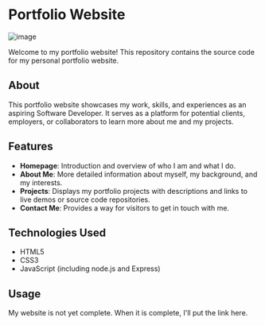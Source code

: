 # Portfolio Website
![image](https://github.com/LukeT2340/PersonalWebsite/assets/83848772/c8ee8d32-cde7-451e-bfac-6a8802662891)

Welcome to my portfolio website! This repository contains the source code for my personal portfolio website.

## About

This portfolio website showcases my work, skills, and experiences as an aspiring Software Developer. It serves as a platform for potential clients, employers, or collaborators to learn more about me and my projects.

## Features

- **Homepage**: Introduction and overview of who I am and what I do.
- **About Me**: More detailed information about myself, my background, and my interests.
- **Projects**: Displays my portfolio projects with descriptions and links to live demos or source code repositories.
- **Contact Me**: Provides a way for visitors to get in touch with me.

## Technologies Used

- HTML5
- CSS3
- JavaScript (including node.js and Express)

## Usage

My website is not yet complete. When it is complete, I'll put the link here.
